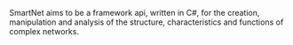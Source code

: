 SmartNet aims to be a framework api, written in C#, for the creation, manipulation and analysis of the structure, characteristics and functions of complex networks. 